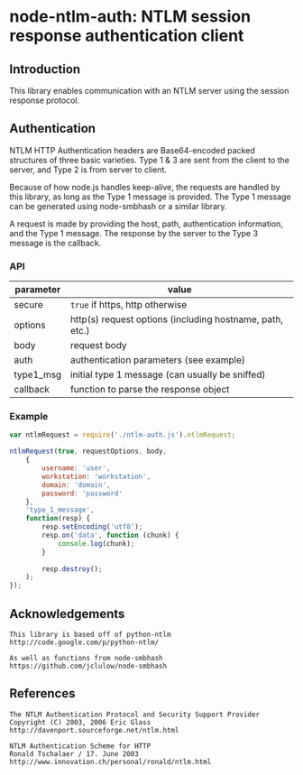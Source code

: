 # node-ntlm-auth: NTLM session response authentication client

## Introduction

This library enables communication with an NTLM server using the session
response protocol. 

## Authentication

NTLM HTTP Authentication headers are Base64-encoded packed structures of
three basic varieties.  Type 1 & 3 are sent from the client to the server,
and Type 2 is from server to client.

Because of how node.js handles keep-alive, the requests are handled by this
library, as long as the Type 1 message is provided. The Type 1 message
can be generated using node-smbhash or a similar library.

A request is made by providing the host, path, authentication information, 
and the Type 1 message. The response by the server to the Type 3 message 
is the callback.

### API

| parameter | value |
| --- | --- |
| secure | `true` if https, http otherwise |
| options | http(s) request options (including hostname, path, etc.)
| body | request body |
| auth | authentication parameters (see example) |
| type1_msg | initial type 1 message (can usually be sniffed) |
| callback | function to parse the response object |

### Example

```javascript
var ntlmRequest = require('./ntlm-auth.js').ntlmRequest;

ntlmRequest(true, requestOptions, body,
	{
		username: 'user', 
		workstation: 'workstation',
		domain: 'domain',
		password: 'password'
	},
	'type_1_message',
	function(resp) {
		resp.setEncoding('utf8');
		resp.on('data', function (chunk) {
			console.log(chunk);
		}
		
		resp.destroy();
	);
});
```

## Acknowledgements 

	This library is based off of python-ntlm
	http://code.google.com/p/python-ntlm/
	
	As well as functions from node-smbhash
	https://github.com/jclulow/node-smbhash

## References

	The NTLM Authentication Protocol and Security Support Provider
	Copyright (C) 2003, 2006 Eric Glass
	http://davenport.sourceforge.net/ntlm.html
	
	NTLM Authentication Scheme for HTTP
	Ronald Tschalaer / 17. June 2003
	http://www.innovation.ch/personal/ronald/ntlm.html

